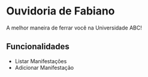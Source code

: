 # Ouvidoria de Fabiano

A melhor maneira de ferrar você na Universidade ABC!

## Funcionalidades

* Listar Manifestações
* Adicionar Manifestação